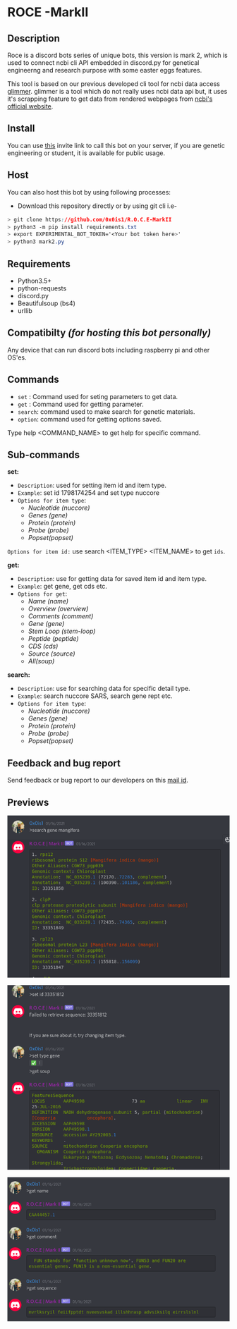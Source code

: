 # ROCE -MarkII

## Description

Roce is a discord bots series of unique bots, this version is mark 2, which is used to connect ncbi cli API embedded in discord.py for genetical engineerng and research purpose with some easter eggs features.

This tool is based on our previous developed cli tool for ncbi data access [glimmer](https://github.com/0x0is1/glimmer.git). glimmer is a tool which do not really uses ncbi data api but, it uses it's scrapping feature to get data from rendered webpages from [ncbi's official website](https://www.ncbi.nlm.nih.gov).

## Install

You can use [this](https://discord.com/oauth2/authorize?client_id=798966300448784425&permissions=8&scope=bot
) invite link to call this bot on your server, if you are genetic engineering or student, it is available for public usage.

## Host

You can also host this bot by using following processes:

* Download this repository directly or by using git cli i.e-

```css
> git clone https://github.com/0x0is1/R.O.C.E-MarkII
> python3 -m pip install requirements.txt
> export EXPERIMENTAL_BOT_TOKEN='<Your bot token here>'
> python3 mark2.py
```

## Requirements

* Python3.5+
* python-requests
* discord.py
* Beautifulsoup (bs4)
* urllib

## Compatibilty _(for hosting this bot personally)_

Any device that can run discord bots including raspberry pi and other OS'es.

## Commands

* `set` : Command used for seting parameters to get data.
* `get` : Command used for getting parameter.
* `search`: command used to make search for genetic materials.
* `option`: command used for getting options saved.

Type help <COMMAND_NAME> to get help for specific command.

## Sub-commands

**set:**

* `Description`: used for setting item id and item type.
* `Example`: set id 1798174254 and set type nuccore
* `Options for item type`:
  * _Nucleotide (nuccore)_
  * _Genes (gene)_
  * _Protein (protein)_
  * _Probe (probe)_
  * _Popset(popset)_

`Options for item id:` use search <ITEM_TYPE> <ITEM_NAME> to get `ids`.

**get:**

* `Description`:
use for getting data for saved item id and item type.
* `Example`:
get gene, get cds etc.
* `Options for get`:
  * _Name (name)_
  * _Overview (overview)_
  * _Comments (comment)_
  * _Gene (gene)_
  * _Stem Loop (stem-loop)_
  * _Peptide (peptide)_
  * _CDS (cds)_
  * _Source (source)_
  * _All(soup)_

**search:**

* `Description`:
use for searching data for specific detail type.
* `Example`:
search nuccore SARS, search gene rept etc.
* `Options for item type`:
  * _Nucleotide (nuccore)_
  * _Genes (gene)_
  * _Protein (protein)_
  * _Probe (probe)_
  * _Popset(popset)_

## Feedback and bug report

Send feedback or bug report to our developers on this [mail id](0x0is1@protonmail.com).

## Previews

![peview-1](https://raw.githubusercontent.com/0x0is1/inproject-asset-container/master/p1.png)

![peview-2](https://raw.githubusercontent.com/0x0is1/inproject-asset-container/master/p2.png)

![peview-3](https://raw.githubusercontent.com/0x0is1/inproject-asset-container/master/p3.png)
